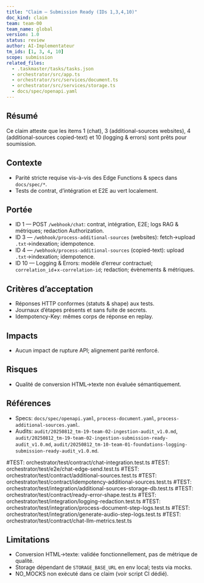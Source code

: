 ```yaml
---
title: "Claim — Submission Ready (IDs 1,3,4,10)"
doc_kind: claim
team: team-00
team_name: global
version: 1.0
status: review
author: AI-Implementateur
tm_ids: [1, 3, 4, 10]
scope: submission
related_files:
  - .taskmaster/tasks/tasks.json
  - orchestrator/src/app.ts
  - orchestrator/src/services/document.ts
  - orchestrator/src/services/storage.ts
  - docs/spec/openapi.yaml
---
```


## Résumé
Ce claim atteste que les items 1 (chat), 3 (additional-sources websites), 4 (additional-sources copied-text) et 10 (logging & errors) sont prêts pour soumission.

## Contexte
- Parité stricte requise vis-à-vis des Edge Functions & specs dans `docs/spec/*`.
- Tests de contrat, d’intégration et E2E au vert localement.

## Portée
- ID 1 — POST `/webhook/chat`: contrat, intégration, E2E; logs RAG & métriques; redaction Authorization.
- ID 3 — `/webhook/process-additional-sources` (websites): fetch→upload `.txt`→indexation; idempotence.
- ID 4 — `/webhook/process-additional-sources` (copied-text): upload `.txt`→indexation; idempotence.
- ID 10 — Logging & Errors: modèle d’erreur contractuel; `correlation_id`+`x-correlation-id`; redaction; évènements & métriques.

## Critères d’acceptation
- Réponses HTTP conformes (statuts & shape) aux tests.
- Journaux d’étapes présents et sans fuite de secrets.
- Idempotency-Key: mêmes corps de réponse en replay.

## Impacts
- Aucun impact de rupture API; alignement parité renforcé.

## Risques
- Qualité de conversion HTML→texte non évaluée sémantiquement.

## Références
- Specs: `docs/spec/openapi.yaml`, `process-document.yaml`, `process-additional-sources.yaml`.
- Audits: `audit/20250812_tm-19-team-02-ingestion-audit_v1.0.md`, `audit/20250812_tm-19-team-02-ingestion-submission-ready-audit_v1.0.md`, `audit/20250812_tm-10-team-01-foundations-logging-submission-ready-audit_v1.0.md`.

#TEST: orchestrator/test/contract/chat-integration.test.ts
#TEST: orchestrator/test/e2e/chat-edge-send.test.ts
#TEST: orchestrator/test/contract/additional-sources.test.ts
#TEST: orchestrator/test/contract/idempotency-additional-sources.test.ts
#TEST: orchestrator/test/integration/additional-sources-storage-db.test.ts
#TEST: orchestrator/test/contract/ready-error-shape.test.ts
#TEST: orchestrator/test/integration/logging-redaction.test.ts
#TEST: orchestrator/test/integration/process-document-step-logs.test.ts
#TEST: orchestrator/test/integration/generate-audio-step-logs.test.ts
#TEST: orchestrator/test/contract/chat-llm-metrics.test.ts

## Limitations
- Conversion HTML→texte: validée fonctionnellement, pas de métrique de qualité.
- Storage dépendant de `STORAGE_BASE_URL` en env local; tests via mocks.
- NO_MOCKS non exécuté dans ce claim (voir script CI dédié).
